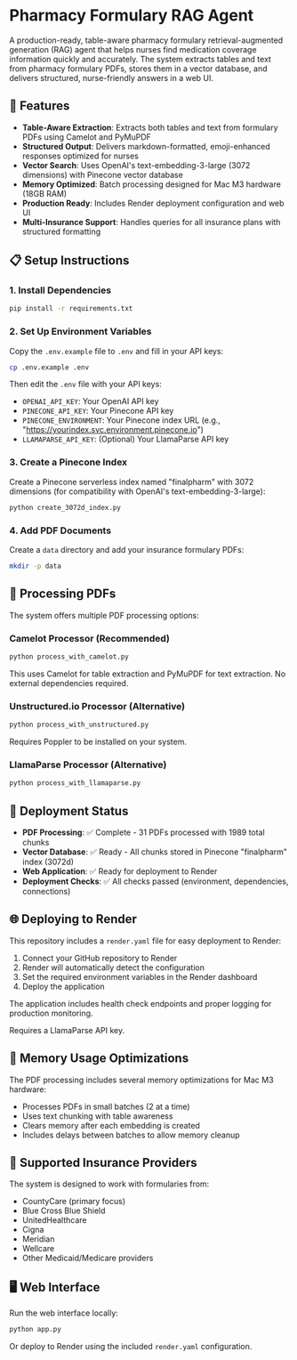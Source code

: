 # Pharmacy Formulary RAG Agent

A production-ready, table-aware pharmacy formulary retrieval-augmented generation (RAG) agent that helps nurses find medication coverage information quickly and accurately. The system extracts tables and text from pharmacy formulary PDFs, stores them in a vector database, and delivers structured, nurse-friendly answers in a web UI.

## 🌟 Features

- **Table-Aware Extraction**: Extracts both tables and text from formulary PDFs using Camelot and PyMuPDF
- **Structured Output**: Delivers markdown-formatted, emoji-enhanced responses optimized for nurses
- **Vector Search**: Uses OpenAI's text-embedding-3-large (3072 dimensions) with Pinecone vector database
- **Memory Optimized**: Batch processing designed for Mac M3 hardware (18GB RAM)
- **Production Ready**: Includes Render deployment configuration and web UI
- **Multi-Insurance Support**: Handles queries for all insurance plans with structured formatting

## 📋 Setup Instructions

### 1. Install Dependencies

```bash
pip install -r requirements.txt
```

### 2. Set Up Environment Variables

Copy the `.env.example` file to `.env` and fill in your API keys:

```bash
cp .env.example .env
```

Then edit the `.env` file with your API keys:
- `OPENAI_API_KEY`: Your OpenAI API key
- `PINECONE_API_KEY`: Your Pinecone API key
- `PINECONE_ENVIRONMENT`: Your Pinecone index URL (e.g., "https://yourindex.svc.environment.pinecone.io")
- `LLAMAPARSE_API_KEY`: (Optional) Your LlamaParse API key

### 3. Create a Pinecone Index

Create a Pinecone serverless index named "finalpharm" with 3072 dimensions (for compatibility with OpenAI's text-embedding-3-large):

```bash
python create_3072d_index.py
```

### 4. Add PDF Documents

Create a `data` directory and add your insurance formulary PDFs:

```bash
mkdir -p data
```

## 🔄 Processing PDFs

The system offers multiple PDF processing options:

### Camelot Processor (Recommended)

```bash
python process_with_camelot.py
```

This uses Camelot for table extraction and PyMuPDF for text extraction. No external dependencies required.

### Unstructured.io Processor (Alternative)

```bash
python process_with_unstructured.py
```

Requires Poppler to be installed on your system.

### LlamaParse Processor (Alternative)

```bash
python process_with_llamaparse.py
```

## 🚀 Deployment Status

- **PDF Processing**: ✅ Complete - 31 PDFs processed with 1989 total chunks
- **Vector Database**: ✅ Ready - All chunks stored in Pinecone "finalpharm" index (3072d)
- **Web Application**: ✅ Ready for deployment to Render
- **Deployment Checks**: ✅ All checks passed (environment, dependencies, connections)

## 🌐 Deploying to Render

This repository includes a `render.yaml` file for easy deployment to Render:

1. Connect your GitHub repository to Render
2. Render will automatically detect the configuration
3. Set the required environment variables in the Render dashboard
4. Deploy the application

The application includes health check endpoints and proper logging for production monitoring.

Requires a LlamaParse API key.

## 💾 Memory Usage Optimizations

The PDF processing includes several memory optimizations for Mac M3 hardware:
- Processes PDFs in small batches (2 at a time)
- Uses text chunking with table awareness
- Clears memory after each embedding is created
- Includes delays between batches to allow memory cleanup

## 🏥 Supported Insurance Providers

The system is designed to work with formularies from:
- CountyCare (primary focus)
- Blue Cross Blue Shield
- UnitedHealthcare
- Cigna
- Meridian
- Wellcare
- Other Medicaid/Medicare providers

## 🖥️ Web Interface

Run the web interface locally:

```bash
python app.py
```

Or deploy to Render using the included `render.yaml` configuration.
